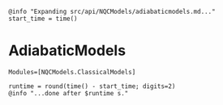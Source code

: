 ```@setup logging
@info "Expanding src/api/NQCModels/adiabaticmodels.md..."
start_time = time()
```

# AdiabaticModels

```@autodocs
Modules=[NQCModels.ClassicalModels]
```
```@setup logging
runtime = round(time() - start_time; digits=2)
@info "...done after $runtime s."
```
